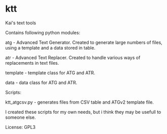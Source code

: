 ktt
===

Kai's text tools

Contains following python modules:

atg - Advanced Text Generator. Created to generate large numbers of files, using a template and a data stored in table.

atr - Advanced Text Replacer. Created to handle various ways of replacements in text files.

template - template class for ATG and ATR.

data - data class for ATG and ATR.

Scripts:

ktt_atgcsv.py - generates files from CSV table and ATGv2 template file.




I created these scripts for my own needs, but i think they may be usefull to someone else.

License: GPL3

